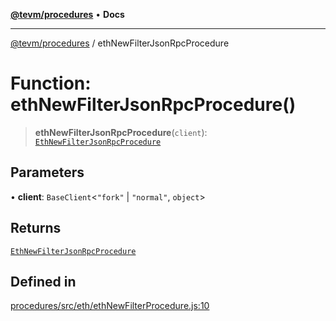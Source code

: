 [**@tevm/procedures**](../README.md) • **Docs**

***

[@tevm/procedures](../globals.md) / ethNewFilterJsonRpcProcedure

# Function: ethNewFilterJsonRpcProcedure()

> **ethNewFilterJsonRpcProcedure**(`client`): [`EthNewFilterJsonRpcProcedure`](../type-aliases/EthNewFilterJsonRpcProcedure.md)

## Parameters

• **client**: `BaseClient`\<`"fork"` \| `"normal"`, `object`\>

## Returns

[`EthNewFilterJsonRpcProcedure`](../type-aliases/EthNewFilterJsonRpcProcedure.md)

## Defined in

[procedures/src/eth/ethNewFilterProcedure.js:10](https://github.com/evmts/tevm-monorepo/blob/main/packages/procedures/src/eth/ethNewFilterProcedure.js#L10)

